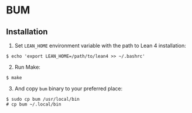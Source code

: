 # BUM

## Installation

1. Set `LEAN_HOME` environment variable with the path to Lean 4 installation:

```
$ echo 'export LEAN_HOME=/path/to/lean4 >> ~/.bashrc'
```

2. Run Make:

```
$ make
```

3. And copy `bum` binary to your preferred place:

```
$ sudo cp bum /usr/local/bin
# cp bum ~/.local/bin
```

